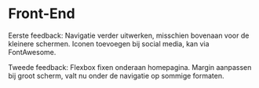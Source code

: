 # Front-End
Eerste feedback:
Navigatie verder uitwerken, misschien bovenaan voor de kleinere schermen.
Iconen toevoegen bij social media, kan via FontAwesome.

Tweede feedback:
Flexbox fixen onderaan homepagina.
Margin aanpassen bij groot scherm, valt nu onder de navigatie op sommige formaten.
